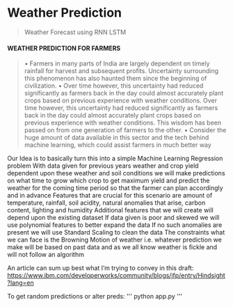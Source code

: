 # Weather Prediction

> Weather Forecast using RNN LSTM

#### WEATHER PREDICTION FOR FARMERS 
> • Farmers in many parts of India are largely dependent on timely rainfall for harvest and subsequent profits. Uncertainty surrounding this phenomenon has also haunted them since the beginning of civilization. 
> • Over time however, this uncertainty had reduced significantly as farmers back in the day could almost accurately plant crops based on previous experience with weather conditions. Over time however, this uncertainty had reduced significantly as farmers back in the day could almost accurately plant crops based on previous experience with weather conditions. This wisdom has been passed on from one generation of farmers to the other. 
> • Consider the huge amount of data available in this sector and the tech behind machine learning, which could assist farmers in much better way

Our Idea is to basically turn this into a simple Machine Learning Regression problem
With data given for previous years weather and crop yield dependent upon these weather and soil conditions we will make predictions on what time to grow which crop to get maximum yield and predict the weather for the coming time period so that the farmer can plan accordingly and in advance
Features that are crucial for this scenario are amount of temperature, rainfall, soil acidity, natural anomalies that arise, carbon content, lighting and humidity
Additional features that we will create will depend upon the existing dataset
If data given is poor and skewed we will use polynomial features to better expand the data
If no such anomalies are present we will use Standard Scaling to clean the data
The constraints what we can face is the Browning Motion of weather i.e. whatever prediction we make will be based on past data and as we all know weather is fickle and will not follow an algorithm

An article can sum up best what I’m trying to convey in this draft:
https://www.ibm.com/developerworks/community/blogs/jfp/entry/Hindsight?lang=en

To get random predictions or alter preds:
'''
python app.py
'''